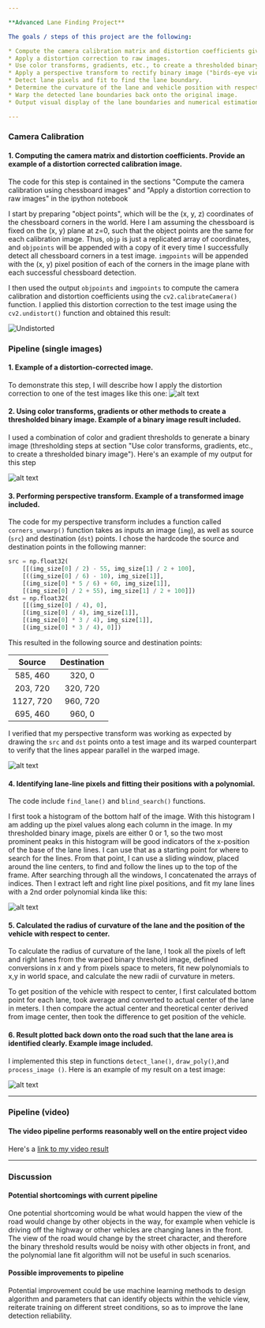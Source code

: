 ```yaml
---

**Advanced Lane Finding Project**

The goals / steps of this project are the following:

* Compute the camera calibration matrix and distortion coefficients given a set of chessboard images.
* Apply a distortion correction to raw images.
* Use color transforms, gradients, etc., to create a thresholded binary image.
* Apply a perspective transform to rectify binary image ("birds-eye view").
* Detect lane pixels and fit to find the lane boundary.
* Determine the curvature of the lane and vehicle position with respect to center.
* Warp the detected lane boundaries back onto the original image.
* Output visual display of the lane boundaries and numerical estimation of lane curvature and vehicle position.

---
```

[//]: # (Image References)

[image1]: ./output_images/undistort_output.jpg "Undistorted"
[image2]: ./output_images/undistort_output_2.jpg "Undistorted_test"
[image3]: ./output_images/threshold_binary.jpg "Binary example"
[image4]: ./output_images/warp.jpg "Warp Example"
[image5]: ./output_images/fit_line.jpg "Fit Visual"
[image6]: ./output_images/output.jpg "Output"
[video1]: ./project_video.mp4 "Video"


### Camera Calibration

#### 1. Computing the camera matrix and distortion coefficients. Provide an example of a distortion corrected calibration image.

The code for this step is contained in the sections "Compute the camera calibration using chessboard images" and "Apply a distortion correction to raw images" in the ipython notebook

I start by preparing "object points", which will be the (x, y, z) coordinates of the chessboard corners in the world. Here I am assuming the chessboard is fixed on the (x, y) plane at z=0, such that the object points are the same for each calibration image.  Thus, `objp` is just a replicated array of coordinates, and `objpoints` will be appended with a copy of it every time I successfully detect all chessboard corners in a test image.  `imgpoints` will be appended with the (x, y) pixel position of each of the corners in the image plane with each successful chessboard detection.  

I then used the output `objpoints` and `imgpoints` to compute the camera calibration and distortion coefficients using the `cv2.calibrateCamera()` function.  I applied this distortion correction to the test image using the `cv2.undistort()` function and obtained this result: 

![Undistorted][image1]

### Pipeline (single images)

#### 1. Example of a distortion-corrected image.

To demonstrate this step, I will describe how I apply the distortion correction to one of the test images like this one:
![alt text][image2]

#### 2. Using color transforms, gradients or other methods to create a thresholded binary image. Example of a binary image result included.

I used a combination of color and gradient thresholds to generate a binary image (thresholding steps at section "Use color transforms, gradients, etc., to create a thresholded binary image").  Here's an example of my output for this step

![alt text][image3]

#### 3. Performing perspective transform. Example of a transformed image included.

The code for my perspective transform includes a function called `corners_unwarp()` function takes as inputs an image (`img`), as well as source (`src`) and destination (`dst`) points.  I chose the hardcode the source and destination points in the following manner:

```python
src = np.float32(
    [[(img_size[0] / 2) - 55, img_size[1] / 2 + 100],
    [((img_size[0] / 6) - 10), img_size[1]],
    [(img_size[0] * 5 / 6) + 60, img_size[1]],
    [(img_size[0] / 2 + 55), img_size[1] / 2 + 100]])
dst = np.float32(
    [[(img_size[0] / 4), 0],
    [(img_size[0] / 4), img_size[1]],
    [(img_size[0] * 3 / 4), img_size[1]],
    [(img_size[0] * 3 / 4), 0]])
```

This resulted in the following source and destination points:

| Source        | Destination   | 
|:-------------:|:-------------:| 
| 585, 460      | 320, 0        | 
| 203, 720      | 320, 720      |
| 1127, 720     | 960, 720      |
| 695, 460      | 960, 0        |


I verified that my perspective transform was working as expected by drawing the `src` and `dst` points onto a test image and its warped counterpart to verify that the lines appear parallel in the warped image.

![alt text][image4]

#### 4. Identifying lane-line pixels and fitting their positions with a polynomial.
The code include `find_lane()` and `blind_search()` functions.

I first took a histogram of the bottom half of the image. With this histogram I am adding up the pixel values along each column in the image. In my thresholded binary image, pixels are either 0 or 1, so the two most prominent peaks in this histogram will be good indicators of the x-position of the base of the lane lines. I can use that as a starting point for where to search for the lines. From that point, I can use a sliding window, placed around the line centers, to find and follow the lines up to the top of the frame. After searching through all the windows, I concatenated the arrays of indices. Then I extract left and right line pixel positions, and fit my lane lines with a 2nd order polynomial kinda like this:

![alt text][image5]

#### 5. Calculated the radius of curvature of the lane and the position of the vehicle with respect to center.

To calculate the radius of curvature of the lane, I took all the pixels of left and right lanes from the warped binary threshold image, defined conversions in x and y from pixels space to meters, fit new polynomials to x,y in world space, and calculate the new radii of curvature in meters. 

To get position of the vehicle with respect to center, I first calculated bottom point for each lane, took average and converted to actual center of the lane in meters. I then compare the actual center and theoretical center derived from image center, then took the difference to get position of the vehicle. 

#### 6. Result plotted back down onto the road such that the lane area is identified clearly. Example image included.

I implemented this step in functions `detect_lane()`, `draw_poly()`,and `process_image ()`.  Here is an example of my result on a test image:

![alt text][image6]

---

### Pipeline (video)

#### The video pipeline performs reasonably well on the entire project video 

Here's a [link to my video result](./project_output.mp4)

---

### Discussion

#### Potential shortcomings with current pipeline

One potential shortcoming would be what would happen the view of the road would change by other objects in the way, for example when vehicle is driving off the highway or other vehicles are changing lanes in the front. The view of the road would change by the street character, and therefore the binary threshold results would be noisy with other objects in front, and the polynomial lane fit algorithm will not be useful in such scenarios.



#### Possible improvements to pipeline

Potential improvement could be use machine learning methods to design algorithm and parameters that can identify objects within the vehicle view, reiterate training on different street conditions, so as to improve the lane detection reliability.
